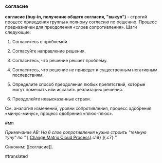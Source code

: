 ### согласие

**согласие (buy-in, получение общего согласия, "выкуп")** - строгий процесс приведения группы к полному согласию по решению. Процесс предназначен для преодоления «слоев сопротивления». Шаги следующие:

1. Согласитесь с проблемой.

2. Согласуйте направление решения.

3. Согласитесь, что решение решает проблему.

4. Согласитесь, что решение не приведет к существенным негативным последствиям.

5. Определите способ преодоления любых препятствий, которые могут помешать или исказить реализацию решения.

6. Преодолейте невысказанные страхи.

См. аналогия изменений, уровни сопротивления, процесс одобрения «минус-минус», процесс одобрения «плюс-плюс».

#мп

*Примечание АВ: На 6 слое сопротивления нужно строить "темную тучу" по \"* [ [Change Matrix Cloud Process](https://www.google.com/url?q=https://cdn.ymaws.com/sites/tocico.site-ym.com/resource/resmgr/white_paper/Change_Matrix_Cloud_Process_.pdf&sa=D&source=editors&ust=1666689782563375&usg=AOvVaw21tT7fn7oXDDs3fVnPkKVs){.c19} ]{.c7} *"*

Синоним: [[согласие]].

#translated
